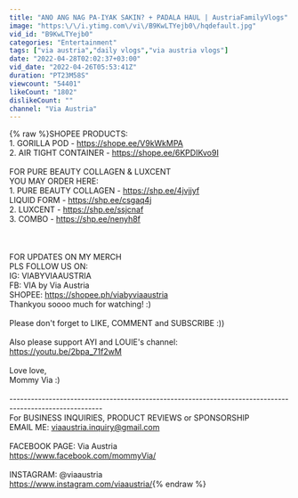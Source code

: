 ```yaml
---
title: "ANO ANG NAG PA-IYAK SAKIN? + PADALA HAUL | AustriaFamilyVlogs"
image: "https:\/\/i.ytimg.com\/vi\/B9KwLTYejb0\/hqdefault.jpg"
vid_id: "B9KwLTYejb0"
categories: "Entertainment"
tags: ["via austria","daily vlogs","via austria vlogs"]
date: "2022-04-28T02:02:37+03:00"
vid_date: "2022-04-26T05:53:41Z"
duration: "PT23M58S"
viewcount: "54401"
likeCount: "1802"
dislikeCount: ""
channel: "Via Austria"
---
```

{% raw %}SHOPEE PRODUCTS:<br />1. GORILLA POD - <a rel="nofollow" target="blank" href="https://shope.ee/V9kWkMPA">https://shope.ee/V9kWkMPA</a><br />2. AIR TIGHT CONTAINER - <a rel="nofollow" target="blank" href="https://shope.ee/6KPDIKvo9I">https://shope.ee/6KPDIKvo9I</a><br /><br />FOR PURE BEAUTY COLLAGEN &amp; LUXCENT<br />YOU MAY ORDER HERE:<br />1. PURE BEAUTY COLLAGEN - <a rel="nofollow" target="blank" href="https://shp.ee/4jvjjyf">https://shp.ee/4jvjjyf</a><br />                       LIQUID FORM - <a rel="nofollow" target="blank" href="https://shp.ee/csgaq4j">https://shp.ee/csgaq4j</a><br />2. LUXCENT - <a rel="nofollow" target="blank" href="https://shp.ee/ssjcnaf">https://shp.ee/ssjcnaf</a><br />3. COMBO - <a rel="nofollow" target="blank" href="https://shp.ee/nenyh8f">https://shp.ee/nenyh8f</a><br /><br /><br /><br />FOR UPDATES ON MY MERCH<br />PLS FOLLOW US ON:<br />IG: VIABYVIAAUSTRIA<br />FB: VIA by Via Austria<br />SHOPEE: <a rel="nofollow" target="blank" href="https://shopee.ph/viabyviaaustria">https://shopee.ph/viabyviaaustria</a><br />Thankyou soooo much for watching! :)<br /><br />Please don't forget to LIKE, COMMENT and SUBSCRIBE :))<br /><br />Also please support AYI and LOUIE's channel:<br /><a rel="nofollow" target="blank" href="https://youtu.be/2bpa_71f2wM">https://youtu.be/2bpa_71f2wM</a><br /><br />Love love,<br />Mommy Via :)<br /><br />--------------------------------------------------------------------------------------------------------<br />For BUSINESS INQUIRIES, PRODUCT REVIEWS or SPONSORSHIP<br />EMAIL ME: viaaustria.inquiry@gmail.com<br /><br />FACEBOOK PAGE: Via Austria<br /><a rel="nofollow" target="blank" href="https://www.facebook.com/mommyVia/">https://www.facebook.com/mommyVia/</a><br /><br />INSTAGRAM: @viaaustria<br /><a rel="nofollow" target="blank" href="https://www.instagram.com/viaaustria/">https://www.instagram.com/viaaustria/</a>{% endraw %}
